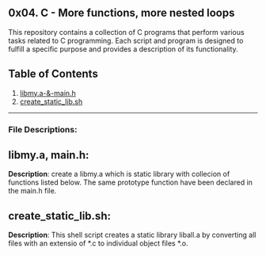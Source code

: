 ## 0x04. C - More functions, more nested loops

This repository contains a collection of C programs that perform various tasks related to C programming. Each script and program is designed to fulfill a specific purpose and provides a description of its functionality.

## Table of Contents

1. [libmy.a-&-main.h](#libmy.a-&-main.h)
2. [create_static_lib.sh](#create_static_lib.sh)
---
### File Descriptions:

## **libmy.a, main.h**:

**Description**: create a libmy.a which is static library with collecion of functions listed below. The same prototype function have been declared in the main.h file.

## **create_static_lib.sh**:

**Description**: This shell script creates a static library liball.a by converting all files with an extensio of *.c to individual object files *.o.
